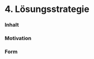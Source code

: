 # 4. Lösungsstrategie


### **Inhalt**

<!---
Kurzer Überblick über die grundlegenden Entscheidungen und
Lösungsansätze, die Entwurf und Implementierung des Systems prägen.
Hierzu gehören:

-   Technologieentscheidungen

-   Entscheidungen über die Top-Level-Zerlegung des Systems,
    beispielsweise die Verwendung gesamthaft prägender Entwurfs- oder
    Architekturmuster,

-   Entscheidungen zur Erreichung der wichtigsten Qualitätsanforderungen
    sowie

-   relevante organisatorische Entscheidungen, beispielsweise für
    bestimmte Entwicklungsprozesse oder Delegation bestimmter Aufgaben
    an andere Stakeholder.
-->

### **Motivation**

<!---
Diese wichtigen Entscheidungen bilden wesentliche „Eckpfeiler" der
Architektur. Von ihnen hängen viele weitere Entscheidungen oder
Implementierungsregeln ab.
-->

### **Form**

<!---
Fassen Sie die zentralen Entwurfsentscheidungen **kurz** zusammen.
Motivieren Sie, ausgehend von Aufgabenstellung, Qualitätszielen und
Randbedingungen, was Sie entschieden haben und warum Sie so entschieden
haben. Vermeiden Sie redundante Beschreibungen und verweisen Sie eher
auf weitere Ausführungen in Folgeabschnitten.

Siehe [Lösungsstrategie](https://docs.arc42.org/section-4/) in der
online-Dokumentation (auf Englisch!).

Lösungsstrategie als Tabelle:

| Aufgabe/Problem | Lösungsansatz |
|-----------------|---------------|
| Problem 1       | Lösung X      |
| Problem 2       | Lösung Y      |

Lösungsstrategie mit Qualitätsanfoderungen aus 1. Einführung und Ziele / Qualitätsziele:

| Q-Merkmal   | Szenario   | Maßnahmen  |
|-------------|------------|------------|
| Merkmal Q_1 | Beispiel 1 | Maßnahme X | 
| Merkmal Q_2 | Beispiel 2 | Maßnahme Y | 

-->
